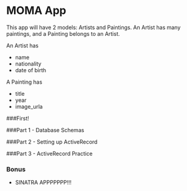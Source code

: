 # MOMA App

This app will have 2 models: Artists and Paintings. An Artist has many paintings, and a Painting belongs to an Artist.

An Artist has
* name
* nationality
* date of birth

A Painting has
* title
* year
* image_urla

###First!
<!-- Create a directory called `moma_app` to hold all of your files. -->

###Part 1 - Database Schemas

<!-- Create a new database called `moma_db`. Create the database table schemas to model Artists, Paintings, and their relationships. Save these to a file called `moma.sql` -->

###Part 2 - Setting up ActiveRecord

<!-- Create a Ruby program (like we did with clown cars) that creates an ActiveRecord interface for interacting with the artists & paintings. Save this to a file called `moma.rb` -->

<!-- Populate your database (using ActiveRecord) with at least 3 Artists and 2 Paintings per artist (associated correctly!), including Vincent Van Gogh and Pablo Picasso. -->

###Part 3 - ActiveRecord Practice
<!--
Write the commands that you would enter in pry to do the following:
Save the pry commands to a file called `ar_commands.txt`

1. Create a new Artist (Vincent Van Gogh) and save him to your database
2. Create a new Painting (Starry Night) and save it to your database

3. Return all Artists
4. Return all Paintings

5. Return the artist with an id of 2
6. Return the artist with a name of "Vincent Van Gogh"
7. Return all the artists from "Spain"

8. Return the painting with an id of 1
9. Return the painting with a name of "Guernica"
10. Return the image url for the painting with title "Starry Night"

11. Return all the paintings that "Pablo Picasso" painted
12. Return the image urls for all the paintings that "Pablo Picasso" painted in an array
13. Return the artist of "Guernica"

14. Change Vincent Van Gogh's nationality to USA
15. Change "Starry Night" to be one of Pablo Picasso's paintings -->

### Bonus

* SINATRA APPPPPPP!!!
